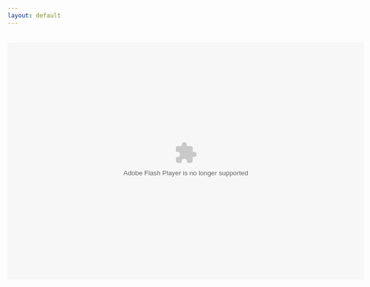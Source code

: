 ```yaml
---
layout: default
---
```

<title>FPA: World 1</title>
<div align="center">
<br />
<object align="middle" data="../FPAWorld1_07b.swf" height="480" type="application/x-shockwave-flash" width="720"><param name="movie" value="FPAWorld1_07b" /><param name="quality" value="high"/><param name="wmode" value="direct" /><param name="scale" value="showall" /><param name='allowFullScreenInteractive' value="true"/><param name='allowscriptaccess' value="always"/></object>
